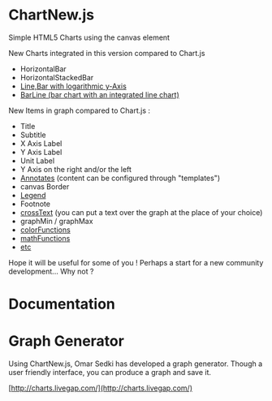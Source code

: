 ChartNew.js
===========


Simple HTML5 Charts using the canvas element




New Charts integrated in this version compared to Chart.js

* HorizontalBar
* HorizontalStackedBar
* [Line,Bar with logarithmic y-Axis](../../wiki/100_110_Scale)
* [BarLine (bar chart with an integrated line chart)](../../wiki/070_020_Bar#barline)
	

New Items in graph compared to Chart.js :

* Title
* Subtitle
* X Axis Label
* Y Axis Label
* Unit Label
* Y Axis on the right and/or the left
* [Annotates](../../wiki/100_020_Annotations) (content can be configured through "templates")
* canvas Border
* [Legend](../../wiki/100_090_Legend)
* Footnote
* [crossText](../../wiki/100_040_CrossText) (you can put a text over the graph at the place of your choice)
* graphMin / graphMax
* [colorFunctions](../../wiki/130_color_functions)
* [mathFunctions](../../wiki/170_Math_functions)
* [etc](https://github.com/FVANCOP/ChartNew.js/wiki)
    


Hope it will be useful for some of you ! Perhaps a start for a new community development... Why not ?

# Documentation


# Graph Generator

Using ChartNew.js, Omar Sedki has developed a graph generator. Though a user friendly interface, you can produce a graph and save it.


[http://charts.livegap.com/](http://charts.livegap.com/)

